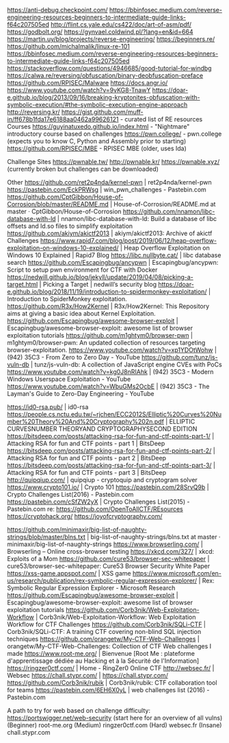 https://anti-debug.checkpoint.com/
https://bbinfosec.medium.com/reverse-engineering-resources-beginners-to-intermediate-guide-links-f64c207505ed
http://flint.cs.yale.edu/cs422/doc/art-of-asm/pdf/
https://godbolt.org/
https://gynvael.coldwind.pl/?lang=en&id=664
https://martin.uy/blog/projects/reverse-engineering/
https://beginners.re/
https://github.com/michalmalik/linux-re-101
https://bbinfosec.medium.com/reverse-engineering-resources-beginners-to-intermediate-guide-links-f64c207505ed
https://stackoverflow.com/questions/4946685/good-tutorial-for-windbg
https://calwa.re/reversing/obfuscation/binary-deobfuscation-preface
https://github.com/RPISEC/Malware
https://docs.angr.io/
https://www.youtube.com/watch?v=9vKG8-TnawY
https://doar-e.github.io/blog/2013/09/16/breaking-kryptonites-obfuscation-with-symbolic-execution/#the-symbolic-execution-engine-approach
http://reversing.kr/
https://gist.github.com/muff-in/ff678b1fda17e6188aa0462a99626121 - curated list of RE resources
Courses
https://guyinatuxedo.github.io/index.html - "Nightmare" introductory course based on challenges
https://pwn.college/ - pwn.college (expects you to know C, Python and Assembly prior to starting)
https://github.com/RPISEC/MBE - RPISEC MBE (older, uses Ida)

Challenge Sites
https://pwnable.tw/
http://pwnable.kr/
https://pwnable.xyz/ (currently broken but challenges can be downloaded)

Other
https://github.com/ret2p4nda/kernel-pwn | ret2p4nda/kernel-pwn
https://pastebin.com/EckPRWsg | win_pwn_challenges - Pastebin.com
https://github.com/CptGibbon/House-of-Corrosion/blob/master/README.md | House-of-Corrosion/README.md at master · CptGibbon/House-of-Corrosion
https://github.com/nnamon/libc-database-with-ld | nnamon/libc-database-with-ld: Build a database of libc offsets and ld.so files to simplify exploitation
https://github.com/akiym/akictf2013 | akiym/akictf2013: Archive of akictf Challenges
https://www.rapid7.com/blog/post/2019/06/12/heap-overflow-exploitation-on-windows-10-explained/ | Heap Overflow Exploitation on Windows 10 Explained | Rapid7 Blog
https://libc.nullbyte.cat/ | libc database search
https://github.com/Escapingbug/ancypwn | Escapingbug/ancypwn: Script to setup pwn environment for CTF with Docker
https://nedwill.github.io/blog/jekyll/update/2019/04/08/picking-a-target.html | Picking a Target | nedwill’s security blog
https://doar-e.github.io/blog/2018/11/19/introduction-to-spidermonkey-exploitation/ | Introduction to SpiderMonkey exploitation.
https://github.com/R3x/How2Kernel | R3x/How2Kernel: This Repository aims at giving a basic idea about Kernel Exploitation.
https://github.com/Escapingbug/awesome-browser-exploit | Escapingbug/awesome-browser-exploit: awesome list of browser exploitation tutorials
https://github.com/m1ghtym0/browser-pwn | m1ghtym0/browser-pwn: An updated collection of resources targeting browser-exploitation.
https://www.youtube.com/watch?v=xp1YDOtWohw | (942) 35C3 - From Zero to Zero Day - YouTube
https://github.com/tunz/js-vuln-db | tunz/js-vuln-db: A collection of JavaScript engine CVEs with PoCs
https://www.youtube.com/watch?v=kg0J8nRIAhk | (942) 35C3 - Modern Windows Userspace Exploitation - YouTube
https://www.youtube.com/watch?v=WbuGMs2OcbE | (942) 35C3 - The Layman's Guide to Zero-Day Engineering - YouTube

https://id0-rsa.pub/ | id0-rsa
https://people.cs.nctu.edu.tw/~rjchen/ECC2012S/Elliptic%20Curves%20Number%20Theory%20And%20Cryptography%202n.pdf | ELLIPTIC CURVESNUMBER THEORYAND CRYPTOGRAPHYSECOND EDITION
https://bitsdeep.com/posts/attacking-rsa-for-fun-and-ctf-points-part-1/ | Attacking RSA for fun and CTF points - part 1 | BitsDeep
https://bitsdeep.com/posts/attacking-rsa-for-fun-and-ctf-points-part-2/ | Attacking RSA for fun and CTF points - part 2 | BitsDeep
https://bitsdeep.com/posts/attacking-rsa-for-fun-and-ctf-points-part-3/ | Attacking RSA for fun and CTF points - part 3 | BitsDeep
http://quipqiup.com/ | quipqiup - cryptoquip and cryptogram solver
https://www.crypto101.io/ | Crypto 101
https://pastebin.com/28SrvQ9b | Crypto Challenges List(2016) - Pastebin.com
https://pastebin.com/cSfZW2yX | Crypto Challenges List(2015) - Pastebin.com
re:
https://github.com/OpenToAllCTF/REsources
https://cryptohack.org/
https://joyofcryptography.com/

 https://github.com/minimaxir/big-list-of-naughty-strings/blob/master/blns.txt | big-list-of-naughty-strings/blns.txt at master · minimaxir/big-list-of-naughty-strings
https://www.browserling.com/ | Browserling – Online cross-browser testing
https://xkcd.com/327/ | xkcd: Exploits of a Mom
https://github.com/cure53/browser-sec-whitepaper | cure53/browser-sec-whitepaper: Cure53 Browser Security White Paper
https://xss-game.appspot.com/ | XSS game
https://www.microsoft.com/en-us/research/publication/rex-symbolic-regular-expression-explorer/ | Rex: Symbolic Regular Expression Explorer - Microsoft Research
https://github.com/Escapingbug/awesome-browser-exploit | Escapingbug/awesome-browser-exploit: awesome list of browser exploitation tutorials
https://github.com/Corb3nik/Web-Exploitation-Workflow | Corb3nik/Web-Exploitation-Workflow: Web Exploitation Workflow for CTF Challenges
https://github.com/Corb3nik/SQLi-CTF | Corb3nik/SQLi-CTF: A training CTF covering non-blind SQL injection techniques
https://github.com/orangetw/My-CTF-Web-Challenges | orangetw/My-CTF-Web-Challenges: Collection of CTF Web challenges I made
https://www.root-me.org/ | Bienvenue [Root Me : plateforme d'apprentissage dédiée au Hacking et à la Sécurité de l'Information]
https://ringzer0ctf.com/ | Home - RingZer0 Online CTF
http://websec.fr/ | Websec
https://chall.stypr.com/ | https://chall.stypr.com/
https://github.com/Corb3nik/rubik | Corb3nik/rubik: CTF collaboration tool for teams
https://pastebin.com/6EH6X0yL | web challenges list (2016) - Pastebin.com

A path to try for web based on challenge difficulty:
https://portswigger.net/web-security (start here for an overview of all vulns)
(Beginner) root-me.org
(Medium) ringzer0ctf.com
(Hard) websec.fr
(Insane) chall.stypr.com

